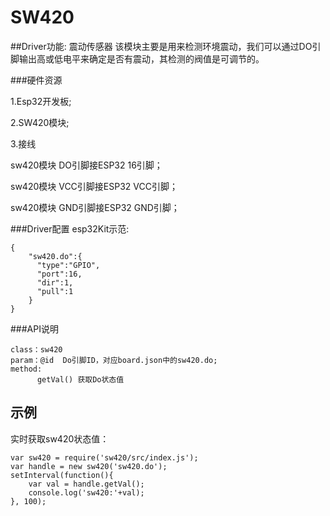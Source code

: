 # SW420

##Driver功能: 震动传感器
该模块主要是用来检测环境震动，我们可以通过DO引脚输出高或低电平来确定是否有震动，其检测的阀值是可调节的。



###硬件资源

1.Esp32开发板;

2.SW420模块;

3.接线

sw420模块 DO引脚接ESP32 16引脚；

sw420模块 VCC引脚接ESP32 VCC引脚；

sw420模块 GND引脚接ESP32 GND引脚；



###Driver配置
esp32Kit示范:

```
{
    "sw420.do":{
      "type":"GPIO",
      "port":16,
      "dir":1,
      "pull":1
    }
}

```


###API说明

```
class：sw420
param：@id  Do引脚ID，对应board.json中的sw420.do;
method:
      getVal() 获取Do状态值

```

## 示例
实时获取sw420状态值：

```
var sw420 = require('sw420/src/index.js');
var handle = new sw420('sw420.do');
setInterval(function(){
    var val = handle.getVal();
    console.log('sw420:'+val);
}, 100);
```





